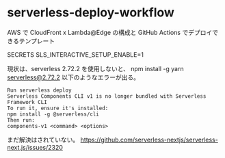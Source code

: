 # serverless-deploy-workflow
AWS で CloudFront x Lambda@Edge の構成と GitHub Actions でデプロイできるテンプレート

SECRETS
SLS_INTERACTIVE_SETUP_ENABLE=1

現状は、serverless 2.72.2 を使用しないと、
npm install -g yarn serverless@2.72.2
以下のようなエラーが出る。
```
Run serverless deploy
Serverless Components CLI v1 is no longer bundled with Serverless Framework CLI
To run it, ensure it's installed:
npm install -g @serverless/cli
Then run:
components-v1 <command> <options>
```
まだ解決はされていない。
https://github.com/serverless-nextjs/serverless-next.js/issues/2320
